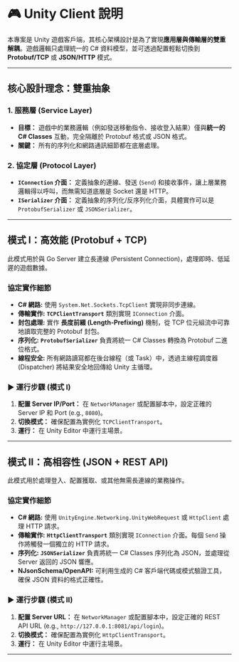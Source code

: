 # 🎮 Unity Client 說明

本專案是 Unity 遊戲客戶端，其核心架構設計是為了實現**應用層與傳輸層的雙重解耦**。遊戲邏輯只處理統一的 C# 資料模型，並可透過配置輕鬆切換到 **Protobuf/TCP** 或 **JSON/HTTP** 模式。

---

## 核心設計理念：雙重抽象

### 1. 服務層 (Service Layer)

* **目標：** 遊戲中的業務邏輯（例如發送移動指令、接收登入結果）僅與**統一的 C# Classes** 互動，完全隔離於 Protobuf 格式或 JSON 格式。
* **關鍵：** 所有的序列化和網路通訊細節都在底層處理。

### 2. 協定層 (Protocol Layer)

* **`IConnection` 介面：** 定義抽象的連線、發送 (`Send`) 和接收事件，讓上層業務邏輯得以呼叫，而無需知道底層是 Socket 還是 HTTP。
* **`ISerializer` 介面：** 定義抽象的序列化/反序列化介面，具體實作可以是 `ProtobufSerializer` 或 `JSONSerializer`。

---

## 模式 I：高效能 (Protobuf + TCP)

此模式用於與 Go Server 建立長連線 (Persistent Connection)，處理即時、低延遲的遊戲數據。

### 協定實作細節

* **C# 網路:** 使用 `System.Net.Sockets.TcpClient` 實現非同步連線。
* **傳輸實作:** **`TCPClientTransport`** 類別實現 `IConnection` 介面。
* **封包處理:** 實作 **長度前綴 (Length-Prefixing)** 機制，從 TCP 位元組流中可靠地讀取完整的 Protobuf 封包。
* **序列化:** **`ProtobufSerializer`** 負責將統一 C# Classes 轉換為 Protobuf 二進位格式。
* **線程安全:** 所有網路讀寫都在後台線程（或 Task）中，透過主線程調度器 (Dispatcher) 將結果安全地回傳給 Unity 主循環。

### ▶️ 運行步驟 (模式 I)

1.  **配置 Server IP/Port：** 在 `NetworkManager` 或配置腳本中，設定正確的 Server IP 和 Port (e.g., `8080`)。
2.  **切換模式：** 確保配置為實例化 `TCPClientTransport`。
3.  **運行：** 在 Unity Editor 中運行主場景。

---

## 模式 II：高相容性 (JSON + REST API)

此模式用於處理登入、配置獲取、或其他無需長連線的業務操作。

### 協定實作細節

* **C# 網路:** 使用 `UnityEngine.Networking.UnityWebRequest` 或 `HttpClient` 處理 HTTP 請求。
* **傳輸實作:** **`HttpClientTransport`** 類別實現 `IConnection` 介面。每個 `Send` 操作將觸發一個獨立的 HTTP 請求。
* **序列化:** **`JSONSerializer`** 負責將統一 C# Classes 序列化為 JSON，並處理從 Server 返回的 JSON 響應。
* **NJsonSchema/OpenAPI:** 可利用生成的 C# 客戶端代碼或模式驗證工具，確保 JSON 資料的格式正確性。

### ▶️ 運行步驟 (模式 II)

1.  **配置 Server URL：** 在 `NetworkManager` 或配置腳本中，設定正確的 REST API URL (e.g., `http://127.0.0.1:8081/api/login`)。
2.  **切換模式：** 確保配置為實例化 `HttpClientTransport`。
3.  **運行：** 在 Unity Editor 中運行主場景。

---
